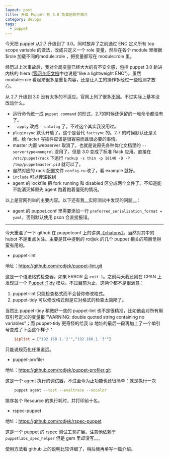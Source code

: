```yaml
---
layout: post
title: 升级 Puppet 到 3.0 及其他附件简介
category: devops
tags:
  - puppet
---
```


今天把 puppet 从2.7 升级到了 3.0。同时放弃了之前通过 ENC 定义所有 top scope variable 的做法，改成只定义一个 role 变量，然后在各个 module 里根据 $role 加载不同的module::role ，把变量都写在 module::role 里。

经历过上次事故后，我对全局变量已经大大的有不安全感，包括 puppet 3.0 新进内核的 hiera ([官网介绍文档](http://docs.puppetlabs.com/puppet/3/reference/lang_classes.html#using-hierainclude)中也说是"like a lightweight ENC")。虽然 module::role 看起来很多是重复内容，还是让人工的操作多经过一些检测才放心。

从 2.7 升级到 3.0 没有太多的不适应。官网上列了很多[不同](http://docs.puppetlabs.com/puppet/3/reference/release_notes.html)。不过实际上基本没改动什么。

* 运行命令统一成 `puppet command` 的形式，2.7的时候还保留的一堆命令都没有了。
* `--apply` 改成 `--catalog`  了。不过这个其实我没用过。
* `pluginsync` 默认开启了。这个是替代 `factsync` 的。2.7 的时候默认还是关闭。给 facter 写插件应该是很容易而且很必要的事情。
* master 内置 webserver 取消了。也就是说原先各种优化文档里的 `--servertype=mongrel` 没用了。但是 3.0 变成了标准 Rack 应用。直接在 `/etc/puppet/rack` 下运行 `rackup -s thin -p 18140 -D -P /tmp/puppetmaster.pid` 就可以了。
* 自然对应的 rack 配置文件 `config.ru` 改了，看 example 就好。
* `include` 可以传递数组
* agent 的 lockfile 把 fork running 和 disabled 区分成两个文件了。不知道能不能消灭掉原先 agent 跑着跑着僵死的情况。

以上是官网列举的主要内容。以下还有我__实际测试中发现的问题__：

* agent 的 puppet.conf 里需要添加一行 `preferred_serialization_format = yaml`，否则默认使用 pson 会直接报错。

----------------------------------------

今天重温了一下 github 在 puppetconf 上的讲演[《chatops》](https://speakerdeck.com/jnewland/chatops)。当然对其中的 hubot 不是重点关注。主要是其中提到的 rodjek 的几个 puppet 相关的项目觉得蛮有用的。

* puppet-lint 

地址：<https://github.com/rodjek/puppet-lint.git>

这是一个语法格式检查器，如果 ERROR 会 `exit 1`。之前两天我还刚在 CPAN 上发现过一个 [Puppet::Tidy](https://metacpan.org/module/Puppet::Tidy) 模块。不过目前为止，这两个都不是很满意：

1. puppet-lint 只能检查格式而不会替你修改格式。
2. puppet-tidy 可以修改格式但是它对格式的检查太简陋了。

当然比 puppet-tidy 稍微好一些的 puppet-lint 也不是很精准，比如他会对所有用双引号定义的变量报 "WARNING: double quoted string containing no variables"；而 puppet-tidy 更奇怪的给我 ip 地址的最后一段再加上了一个单引号变成了下面这个样子：

```perl
    $iplist = ["192.168.1.'2'","192.168.1.'3'"]
```

只能说规范化任重道远。

* puppet-profiler

地址：<https://github.com/rodjek/puppet-profiler.git>

这是一个 agent 执行的调试器，不过至今为止功能也还很简单：就是执行一次 

```bash
    puppet agent --test --evaltrace --nocolor
```

排序各个 Resource 的执行耗时，并打印前十名。

* rspec-puppet

地址：<https://github.com/rodjek/rspec-puppet>

这是一个 puppet 的 rspec 测试工具扩展。注意他依赖于 `puppetlabs_spec_helper` 但是 gem 里却没写。。。

使用方法看 github 上的说明比较详细了，稍后我再单写一篇介绍。
